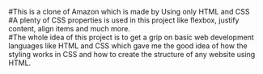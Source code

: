 #This is a clone of Amazon which is made by Using only HTML and CSS
<br>
#A plenty of CSS properties is used in this project like flexbox, justify content, align items and much more.
<br>
#The whole idea of this project is to get a grip on basic web development languages like HTML and CSS which gave me the good idea of how the styling works in CSS and how to create the structure of any website using HTML.